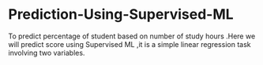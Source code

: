 # Prediction-Using-Supervised-ML
To predict percentage of student based on number of study hours .Here we will predict score using Supervised ML ,it is a simple linear regression task involving two variables.
